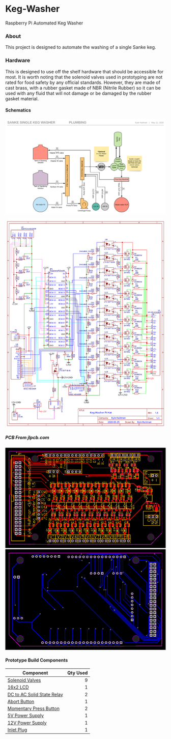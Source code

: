 # Keg-Washer

Raspberry Pi Automated Keg Washer

### About

This project is designed to automate the washing of a single Sanke keg. 


### Hardware

This is designed to use off the shelf hardware that should be accessible for most. It is worth noting that the
solenoid valves used in prototyping are not rated for food safety by any official standards. However, they are
made of cast brass, with a rubber gasket made of NBR (Nitrile Rubber) so it can be used with any fluid that will
not damage or be damaged by the rubber gasket material.

#### Schematics

![Plumbing Schematic](https://raw.githubusercontent.com/khultman/Keg-Washer/master/schematics/Plumbing/KegWasher_1.2_Plumbing_Schematic.svg)

![Raspberry Pi Hat Schematic](https://raw.githubusercontent.com/khultman/Keg-Washer/master/schematics/RaspberryPi-Hat/v1.5/KegWasher_1.5_Schematic.svg)

##### PCB From jlpcb.com

![PCB Top Layer](https://raw.githubusercontent.com/khultman/Keg-Washer/master/schematics/RaspberryPi-Hat/v1.5/KegWasher_1.5_board_layers_top.svg)
![PCB Bottom Layer](https://raw.githubusercontent.com/khultman/Keg-Washer/master/schematics/RaspberryPi-Hat/v1.5/KegWasher_1.5_board_layers_bottom.svg)

#### Prototype Build Components

| Component | Qty Used
| --- | ---: |
| [Solenoid Valves](https://www.adafruit.com/product/996) | 9 | 
| [16x2 LCD](https://www.sparkfun.com/products/14073) | 1 |
| [DC to AC Solid State Relay](https://smile.amazon.com/gp/product/B01M074Z1P/ref=ppx_yo_dt_b_search_asin_title?ie=UTF8&psc=1) | 2 |
| [Abort Button](https://smile.amazon.com/gp/product/B07MJ347XL/ref=ppx_yo_dt_b_asin_title_o00_s00?ie=UTF8&psc=1) | 1 |
| [Momentary Press Button](https://smile.amazon.com/dp/B079HTQ7XD/ref=cm_sw_em_r_mt_dp_U_euPVEbKSAA616) | 2 |
| [5V Power Supply](https://smile.amazon.com/gp/product/B005T6RBSO/ref=ppx_yo_dt_b_search_asin_title?ie=UTF8&psc=1) | 1 |
| [12V Power Supply](https://smile.amazon.com/gp/product/B06XRBYN4Z/ref=ppx_yo_dt_b_search_asin_title?ie=UTF8&psc=1) | 1 |
| [Inlet Plug](https://smile.amazon.com/gp/product/B00ME5YAPK/ref=ppx_yo_dt_b_search_asin_title?ie=UTF8&psc=1) | 1 |




